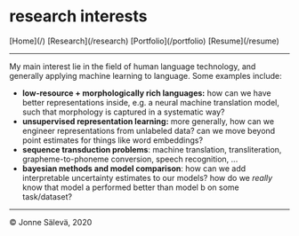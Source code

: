 <div id='topheader'>

# research interests

</div>

<thead>

<tr>

  <td>[Home](/)</td>

  <td>[Research](/research)</td>

  <td>[Portfolio](/portfolio)</td>

  <td>[Resume](/resume)</td>

</tr>

</thead>

---

<div id='container'>

My main interest lie in the field of human language technology, and generally applying machine learning to language.  Some examples include:

- **low-resource + morphologically rich languages:** how can we have better representations inside, e.g. a neural machine translation model, such that morphology is captured in a systematic way?
- **unsupervised representation learning:** more generally, how can we engineer representations from unlabeled data? can we move beyond point estimates for things like word embeddings?
- **sequence transduction problems**: machine translation, transliteration, grapheme-to-phoneme conversion, speech recognition, ...
- **bayesian methods and model comparison**: how can we add interpretable uncertainty estimates to our models? how do we _really_ know that model a performed better than model b on some task/dataset?

</div>

---

<tfoot>

<tr>

  <td>© Jonne Sälevä, 2020</td>

</tr>

</tfoot>
